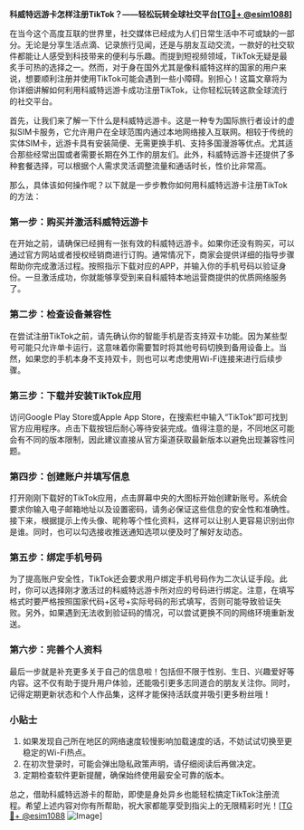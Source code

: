 **科威特远游卡怎样注册TikTok？——轻松玩转全球社交平台[[TG💪+ @esim1088](https://t.me/s/esim1088)]**

在当今这个高度互联的世界里，社交媒体已经成为人们日常生活中不可或缺的一部分。无论是分享生活点滴、记录旅行见闻，还是与朋友互动交流，一款好的社交软件都能让人感受到科技带来的便利与乐趣。而提到短视频领域，TikTok无疑是最炙手可热的选择之一。然而，对于身在国外尤其是像科威特这样的国家的用户来说，想要顺利注册并使用TikTok可能会遇到一些小障碍。别担心！这篇文章将为你详细讲解如何利用科威特远游卡成功注册TikTok，让你轻松玩转这款全球流行的社交平台。

首先，让我们来了解一下什么是科威特远游卡。这是一种专为国际旅行者设计的虚拟SIM卡服务，它允许用户在全球范围内通过本地网络接入互联网。相较于传统的实体SIM卡，远游卡具有安装简便、无需更换手机、支持多国漫游等优点。尤其适合那些经常出国或者需要长期在外工作的朋友们。此外，科威特远游卡还提供了多种套餐选择，可以根据个人需求灵活调整流量和通话时长，性价比非常高。

那么，具体该如何操作呢？以下就是一步步教你如何用科威特远游卡注册TikTok的方法：

### 第一步：购买并激活科威特远游卡

在开始之前，请确保已经拥有一张有效的科威特远游卡。如果你还没有购买，可以通过官方网站或者授权经销商进行订购。通常情况下，商家会提供详细的指导步骤帮助你完成激活过程。按照指示下载对应的APP，并输入你的手机号码以验证身份。一旦激活成功，你就能够享受到来自科威特本地运营商提供的优质网络服务了。

### 第二步：检查设备兼容性

在尝试注册TikTok之前，请先确认你的智能手机是否支持双卡功能。因为某些型号可能只允许单卡运行，这意味着你需要暂时将其他号码切换到备用设备上。当然，如果您的手机本身不支持双卡，则也可以考虑使用Wi-Fi连接来进行后续步骤。

### 第三步：下载并安装TikTok应用

访问Google Play Store或Apple App Store，在搜索栏中输入“TikTok”即可找到官方应用程序。点击下载按钮后耐心等待安装完成。值得注意的是，不同地区可能会有不同的版本限制，因此建议直接从官方渠道获取最新版本以避免出现兼容性问题。

### 第四步：创建账户并填写信息

打开刚刚下载好的TikTok应用，点击屏幕中央的大图标开始创建新账号。系统会要求你输入电子邮箱地址以及设置密码，请务必保证这些信息的安全性和准确性。接下来，根据提示上传头像、昵称等个性化资料，这样可以让别人更容易识别出你是谁。同时，也可以勾选接收推送通知选项以便及时了解好友动态。

### 第五步：绑定手机号码

为了提高账户安全性，TikTok还会要求用户绑定手机号码作为二次认证手段。此时，你可以选择刚才激活过的科威特远游卡所对应的号码进行绑定。注意，在填写格式时要严格按照国家代码+区号+实际号码的形式填写，否则可能导致验证失败。另外，如果遇到无法收到验证码的情况，可以尝试更换不同的网络环境重新发送。

### 第六步：完善个人资料

最后一步就是补充更多关于自己的信息啦！包括但不限于性别、生日、兴趣爱好等内容。这不仅有助于提升用户体验，还能吸引更多志同道合的朋友关注你。同时，记得定期更新状态和个人作品集，这样才能保持活跃度并吸引更多粉丝哦！

### 小贴士

1. 如果发现自己所在地区的网络速度较慢影响加载速度的话，不妨试试切换至更稳定的Wi-Fi热点。
2. 在初次登录时，可能会弹出隐私政策声明，请仔细阅读后再做决定。
3. 定期检查软件更新提醒，确保始终使用最安全可靠的版本。

总之，借助科威特远游卡的帮助，即使是身处异乡也能轻松搞定TikTok注册流程。希望上述内容对你有所帮助，祝大家都能享受到指尖上的无限精彩时光！[[TG💪+ @esim1088](https://t.me/s/esim1088) ![Image](https://i.postimg.cc/4NQfJmqS/Snipaste-2025-05-13-00-14-12.png)]